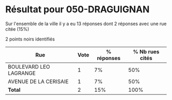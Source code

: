 # Résultat pour 050-DRAGUIGNAN

Sur l'ensemble de la ville il y a eu 13 réponses dont 2 réponses avec une rue citée (15%)

2 points noirs identifiés

| Rue | Vote | % réponses | % Nb rues cités|
|-----|------|------------|----------------|
| BOULEVARD LEO LAGRANGE | 1 | 7% | 50%|
| AVENUE DE LA CERISAIE | 1 | 7% | 50%|
| **Total** | 2 | 15% | 100%|
